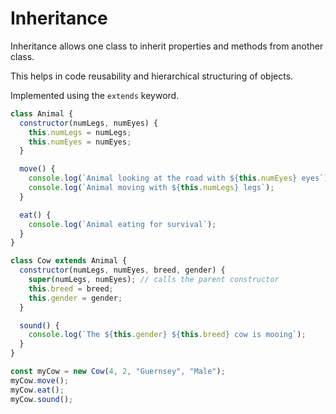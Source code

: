 # Inheritance

Inheritance allows one class to inherit properties and methods from another class.

This helps in code reusability and hierarchical structuring of objects.

Implemented using the `extends` keyword.

```js
class Animal {
  constructor(numLegs, numEyes) {
    this.numLegs = numLegs;
    this.numEyes = numEyes;
  }

  move() {
    console.log(`Animal looking at the road with ${this.numEyes} eyes`);
    console.log(`Animal moving with ${this.numLegs} legs`);
  }

  eat() {
    console.log(`Animal eating for survival`);
  }
}

class Cow extends Animal {
  constructor(numLegs, numEyes, breed, gender) {
    super(numLegs, numEyes); // calls the parent constructor
    this.breed = breed;
    this.gender = gender;
  }

  sound() {
    console.log(`The ${this.gender} ${this.breed} cow is mooing`);
  }
}

const myCow = new Cow(4, 2, "Guernsey", "Male");
myCow.move();
myCow.eat();
myCow.sound();

```